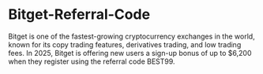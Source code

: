 # Bitget-Referral-Code
Bitget is one of the fastest-growing cryptocurrency exchanges in the world, known for its copy trading features, derivatives trading, and low trading fees. In 2025, Bitget is offering new users a sign-up bonus of up to $6,200 when they register using the referral code BEST99.
